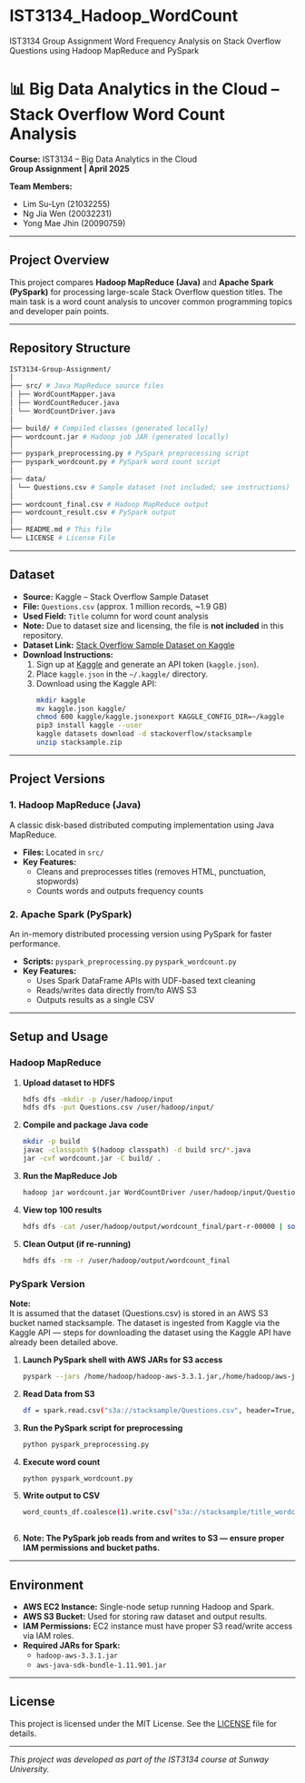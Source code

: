 # IST3134_Hadoop_WordCount
IST3134 Group Assignment Word Frequency Analysis on Stack Overflow Questions using Hadoop MapReduce and PySpark

# 📊 Big Data Analytics in the Cloud – Stack Overflow Word Count Analysis

**Course:** IST3134 – Big Data Analytics in the Cloud  
**Group Assignment | April 2025**  

**Team Members:**  
- Lim Su-Lyn (21032255)  
- Ng Jia Wen (20032231)  
- Yong Mae Jhin (20090759)  

---

## Project Overview

This project compares **Hadoop MapReduce (Java)** and **Apache Spark (PySpark)** for processing large-scale Stack Overflow question titles. The main task is a word count analysis to uncover common programming topics and developer pain points.

---

## Repository Structure
```bash
IST3134-Group-Assignment/
│
├── src/ # Java MapReduce source files
│ ├── WordCountMapper.java
│ ├── WordCountReducer.java
│ └── WordCountDriver.java
│
├── build/ # Compiled classes (generated locally)
├── wordcount.jar # Hadoop job JAR (generated locally)
│
├── pyspark_preprocessing.py # PySpark preprocessing script
├── pyspark_wordcount.py # PySpark word count script
│
├── data/
│ └── Questions.csv # Sample dataset (not included; see instructions)
│
├── wordcount_final.csv # Hadoop MapReduce output
├── wordcount_result.csv # PySpark output
│
├── README.md # This file
└── LICENSE # License File
```

---

## Dataset

- **Source:** Kaggle – Stack Overflow Sample Dataset  
- **File:** `Questions.csv` (approx. 1 million records, ~1.9 GB)  
- **Used Field:** `Title` column for word count analysis  
- **Note:** Due to dataset size and licensing, the file is **not included** in this repository.
- **Dataset Link:** [Stack Overflow Sample Dataset on Kaggle](https://www.kaggle.com/datasets/stackoverflow/stacksample?select=Questions.csv)  
- **Download Instructions:**  
  1. Sign up at [Kaggle](https://www.kaggle.com/) and generate an API token (`kaggle.json`).  
  2. Place `kaggle.json` in the `~/.kaggle/` directory.  
  3. Download using the Kaggle API:
     ```bash
     mkdir kaggle
     mv kaggle.json kaggle/
     chmod 600 kaggle/kaggle.jsonexport KAGGLE_CONFIG_DIR=~/kaggle
     pip3 install kaggle --user
     kaggle datasets download -d stackoverflow/stacksample
     unzip stacksample.zip
     
---

## Project Versions

### 1. Hadoop MapReduce (Java)

A classic disk-based distributed computing implementation using Java MapReduce.

- **Files:** Located in `src/`  
- **Key Features:**  
  - Cleans and preprocesses titles (removes HTML, punctuation, stopwords)  
  - Counts words and outputs frequency counts  

### 2. Apache Spark (PySpark)

An in-memory distributed processing version using PySpark for faster performance.

- **Scripts:** `pyspark_preprocessing.py` `pyspark_wordcount.py`  
- **Key Features:**  
  - Uses Spark DataFrame APIs with UDF-based text cleaning  
  - Reads/writes data directly from/to AWS S3  
  - Outputs results as a single CSV  

---

## Setup and Usage

### Hadoop MapReduce

1. **Upload dataset to HDFS**  
   ```bash
   hdfs dfs -mkdir -p /user/hadoop/input
   hdfs dfs -put Questions.csv /user/hadoop/input/

2. **Compile and package Java code**
    ```bash
    mkdir -p build
    javac -classpath $(hadoop classpath) -d build src/*.java
    jar -cvf wordcount.jar -C build/ .
    
3. **Run the MapReduce Job**
    ```bash
    hadoop jar wordcount.jar WordCountDriver /user/hadoop/input/Questions.csv /user/hadoop/output/wordcount_final

4. **View top 100 results**
    ```bash
    hdfs dfs -cat /user/hadoop/output/wordcount_final/part-r-00000 | sort -k2 -nr | head -n 100

5. **Clean Output (if re-running)**
    ```bash
    hdfs dfs -rm -r /user/hadoop/output/wordcount_final

### PySpark Version
**Note:**  
It is assumed that the dataset (Questions.csv) is stored in an AWS S3 bucket named stacksample. The dataset is ingested from Kaggle via the Kaggle API — steps for downloading the dataset using the Kaggle API have already been detailed above.
    
1. **Launch PySpark shell with AWS JARs for S3 access**
   ```bash
   pyspark --jars /home/hadoop/hadoop-aws-3.3.1.jar,/home/hadoop/aws-java-sdk-bundle-1.11.901.jar

2. **Read Data from S3**
   ```bash
   df = spark.read.csv("s3a://stacksample/Questions.csv", header=True, inferSchema=True)

3. **Run the PySpark script for preprocessing**
   ```bash
   python pyspark_preprocessing.py

4. **Execute word count**
   ```bash
   python pyspark_wordcount.py
   
5. **Write output to CSV**
   ```bash
   word_counts_df.coalesce(1).write.csv("s3a://stacksample/title_wordcount.csv", header=True, mode="overwrite")
      
6. **Note: The PySpark job reads from and writes to S3 — ensure proper IAM permissions and bucket paths.**

---

## Environment

- **AWS EC2 Instance:** Single-node setup running Hadoop and Spark.  
- **AWS S3 Bucket:** Used for storing raw dataset and output results.  
- **IAM Permissions:** EC2 instance must have proper S3 read/write access via IAM roles.  
- **Required JARs for Spark:**  
  - `hadoop-aws-3.3.1.jar`  
  - `aws-java-sdk-bundle-1.11.901.jar`

---

## License

This project is licensed under the MIT License. See the [LICENSE](LICENSE) file for details.

---

*This project was developed as part of the IST3134 course at Sunway University.*
